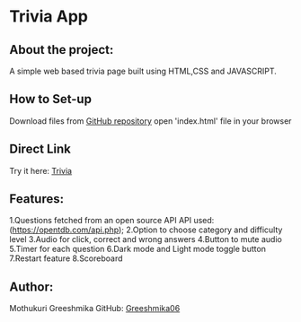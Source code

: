 # Trivia App

## About the project:
A simple web based trivia page built using HTML,CSS and JAVASCRIPT.

## How to Set-up
Download files from [GitHub repository](https://github.com/Greeshmika06/trivia-app)
open 'index.html' file in your browser

## Direct Link
Try it here: [Trivia](https://greeshmika06.github.io/trivia-app/)


## Features:
1.Questions fetched from an open source API
	API used: (https://opentdb.com/api.php);
2.Option to choose category and difficulty level
3.Audio for click, correct and wrong answers
4.Button to mute audio
5.Timer for each question
6.Dark mode and Light mode toggle button
7.Restart feature
8.Scoreboard

## Author:
Mothukuri Greeshmika 
GitHub: [Greeshmika06](https://github.com/Greeshmika06)
